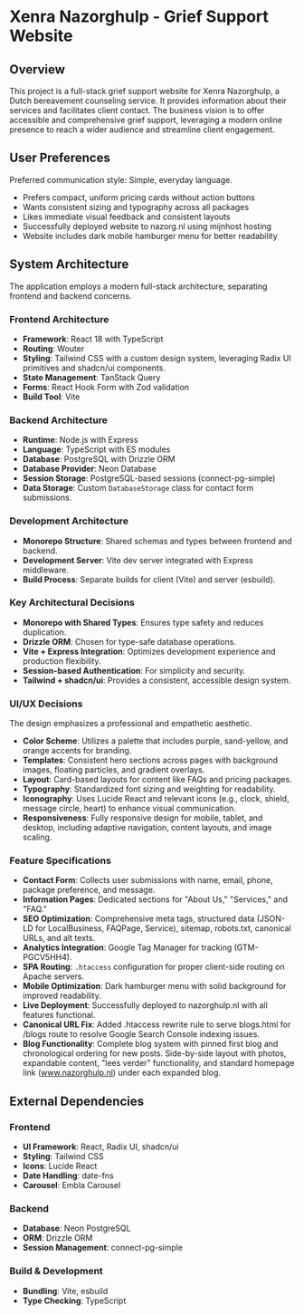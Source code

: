 # Xenra Nazorghulp - Grief Support Website

## Overview
This project is a full-stack grief support website for Xenra Nazorghulp, a Dutch bereavement counseling service. It provides information about their services and facilitates client contact. The business vision is to offer accessible and comprehensive grief support, leveraging a modern online presence to reach a wider audience and streamline client engagement.

## User Preferences
Preferred communication style: Simple, everyday language.
- Prefers compact, uniform pricing cards without action buttons
- Wants consistent sizing and typography across all packages
- Likes immediate visual feedback and consistent layouts
- Successfully deployed website to nazorg.nl using mijnhost hosting
- Website includes dark mobile hamburger menu for better readability

## System Architecture
The application employs a modern full-stack architecture, separating frontend and backend concerns.

### Frontend Architecture
- **Framework**: React 18 with TypeScript
- **Routing**: Wouter
- **Styling**: Tailwind CSS with a custom design system, leveraging Radix UI primitives and shadcn/ui components.
- **State Management**: TanStack Query
- **Forms**: React Hook Form with Zod validation
- **Build Tool**: Vite

### Backend Architecture
- **Runtime**: Node.js with Express
- **Language**: TypeScript with ES modules
- **Database**: PostgreSQL with Drizzle ORM
- **Database Provider**: Neon Database
- **Session Storage**: PostgreSQL-based sessions (connect-pg-simple)
- **Data Storage**: Custom `DatabaseStorage` class for contact form submissions.

### Development Architecture
- **Monorepo Structure**: Shared schemas and types between frontend and backend.
- **Development Server**: Vite dev server integrated with Express middleware.
- **Build Process**: Separate builds for client (Vite) and server (esbuild).

### Key Architectural Decisions
- **Monorepo with Shared Types**: Ensures type safety and reduces duplication.
- **Drizzle ORM**: Chosen for type-safe database operations.
- **Vite + Express Integration**: Optimizes development experience and production flexibility.
- **Session-based Authentication**: For simplicity and security.
- **Tailwind + shadcn/ui**: Provides a consistent, accessible design system.

### UI/UX Decisions
The design emphasizes a professional and empathetic aesthetic.
- **Color Scheme**: Utilizes a palette that includes purple, sand-yellow, and orange accents for branding.
- **Templates**: Consistent hero sections across pages with background images, floating particles, and gradient overlays.
- **Layout**: Card-based layouts for content like FAQs and pricing packages.
- **Typography**: Standardized font sizing and weighting for readability.
- **Iconography**: Uses Lucide React and relevant icons (e.g., clock, shield, message circle, heart) to enhance visual communication.
- **Responsiveness**: Fully responsive design for mobile, tablet, and desktop, including adaptive navigation, content layouts, and image scaling.

### Feature Specifications
- **Contact Form**: Collects user submissions with name, email, phone, package preference, and message.
- **Information Pages**: Dedicated sections for "About Us," "Services," and "FAQ."
- **SEO Optimization**: Comprehensive meta tags, structured data (JSON-LD for LocalBusiness, FAQPage, Service), sitemap, robots.txt, canonical URLs, and alt texts.
- **Analytics Integration**: Google Tag Manager for tracking (GTM-PGCV5HH4).
- **SPA Routing**: `.htaccess` configuration for proper client-side routing on Apache servers.
- **Mobile Optimization**: Dark hamburger menu with solid background for improved readability.
- **Live Deployment**: Successfully deployed to nazorghulp.nl with all features functional.
- **Canonical URL Fix**: Added .htaccess rewrite rule to serve blogs.html for /blogs route to resolve Google Search Console indexing issues.
- **Blog Functionality**: Complete blog system with pinned first blog and chronological ordering for new posts. Side-by-side layout with photos, expandable content, "lees verder" functionality, and standard homepage link (www.nazorghulp.nl) under each expanded blog.

## External Dependencies

### Frontend
- **UI Framework**: React, Radix UI, shadcn/ui
- **Styling**: Tailwind CSS
- **Icons**: Lucide React
- **Date Handling**: date-fns
- **Carousel**: Embla Carousel

### Backend
- **Database**: Neon PostgreSQL
- **ORM**: Drizzle ORM
- **Session Management**: connect-pg-simple

### Build & Development
- **Bundling**: Vite, esbuild
- **Type Checking**: TypeScript